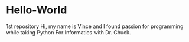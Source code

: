# Hello-World
1st repository
Hi, my name is Vince and I found passion for programming while taking Python For Informatics with Dr. Chuck. 
